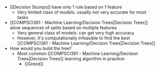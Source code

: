 - [[Decision Stumps]] have only 1 rule based on 1 feature
	- Very limited class of models: usually not very accurate for most tasks
- [[COMPSCI361 - Machine Learning/Decision Trees|Decision Trees]] allow sequences of splits based on multiple features
	- Very general class of models: can get very high accuracy
	- However, it's computationally infeasible to find the best [[COMPSCI361 - Machine Learning/Decision Trees|Decision Trees]]
- How would you build the tree?
	- Most common [[COMPSCI361 - Machine Learning/Decision Trees|Decision Trees]] learning algorithm in practice:
		- [[Greed]]